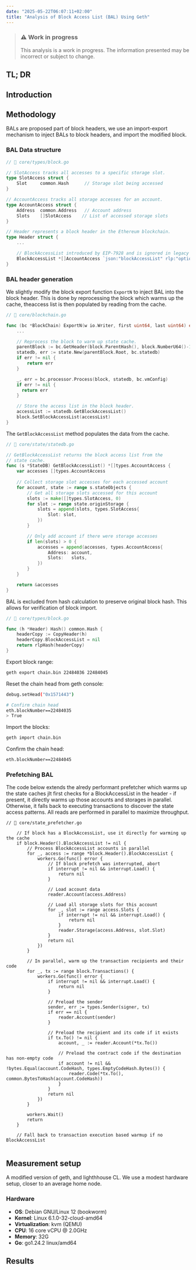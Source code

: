 ```yaml
---
date: "2025-05-22T06:07:11+02:00"
title: "Analysis of Block Access List (BAL) Using Geth"
---
```


> ### ⚠️ Work in progress
> This analysis is a work in progress. The information presented may be incorrect or subject to change.

## TL; DR

## Introduction


## Methodology
BALs are proposed part of block headers, we use an import-export mechanism to inject BALs to block headers, and import the modified block.

### BAL Data structure
```go
// 📄 core/types/block.go

// SlotAccess tracks all accesses to a specific storage slot.
type SlotAccess struct {
    Slot     common.Hash      // Storage slot being accessed
}

// AccountAccess tracks all storage accesses for an account.
type AccountAccess struct {
    Address  common.Address   // Account address
    Slots    []SlotAccess    // List of accessed storage slots
}

// Header represents a block header in the Ethereum blockchain.
type Header struct {
    ...

 	// BlockAccessList introduced by EIP-7928 and is ignored in legacy headers.
    BlockAccessList *[]AccountAccess `json:"blockAccessList" rlp:"optional"`
}
```
### BAL header generation

We slightly modify the block export function `ExportN` to inject BAL into the block header. This is done by reprocessing the block which warms up the cache, theaccess list is then populated by reading from the cache. 

```go
// 📄 core/blockchain.go

func (bc *BlockChain) ExportN(w io.Writer, first uint64, last uint64) error {
    ...

	// Reprocess the block to warm up state cache.
	parentBlock := bc.GetHeader(block.ParentHash(), block.NumberU64()-1)
	statedb, err := state.New(parentBlock.Root, bc.statedb)	
	if err != nil {
		return err
	}

	_, err = bc.processor.Process(block, statedb, bc.vmConfig)
	if err != nil {
	  return err
	}

	// Store the access list in the block header.
	accessList := statedb.GetBlockAccessList()
	block.SetBlockAccessList(accessList)
}
```

The `GetBlockAccessList` method populates the data from the cache.

```go
// 📄 core/state/statedb.go

// GetBlockAccessList returns the block access list from the
// state cache.
func (s *StateDB) GetBlockAccessList() *[]types.AccountAccess {
	var accesses []types.AccountAccess
	
	// Collect storage slot accesses for each accessed account
	for account, state := range s.stateObjects {
		// Get all storage slots accessed for this account
		slots := make([]types.SlotAccess, 0)
		for slot := range state.originStorage {
			slots = append(slots, types.SlotAccess{
				Slot: slot,
			})
		}

		// Only add account if there were storage accesses
		if len(slots) > 0 {
			accesses = append(accesses, types.AccountAccess{
				Address: account,
				Slots:   slots,
			})
		}
	}

	return &accesses
}
```

BAL is excluded from hash calculation to preserve original block hash. This allows for verification of block import.

```go
// 📄 core/types/block.go

func (h *Header) Hash() common.Hash {
	headerCopy := CopyHeader(h)
	headerCopy.BlockAccessList = nil
	return rlpHash(headerCopy)
}
```

Export block range:

```sh
geth export chain.bin 22484036 22484045
```

Reset the chain head from geth console:

```sh
debug.setHead("0x1571443")

# Confirm chain head
eth.blockNumber==22484035
> True
```

Import the blocks:

```sh
geth import chain.bin
```

Confirm the chain head:
```sh
eth.blockNumber==22484045
```
### Prefetching BAL
The code below extends the alredy performant prefetcher which warms up the state caches 
jIt first checks for a BlockAccessList in the header - if present, it directly warms up those accounts and storages
in parallel. Otherwise, it falls back to executing transactions to discover
the state access patterns. All reads are performed in parallel to maximize
throughput.

```
// 📄 core/state_prefetcher.go

	// If block has a BlockAccessList, use it directly for warming up the cache
	if block.Header().BlockAccessList != nil {
		// Process BlockAccessList accounts in parallel
		for _, access := range *block.Header().BlockAccessList {
			workers.Go(func() error {
				// If block prefetch was interrupted, abort
				if interrupt != nil && interrupt.Load() {
					return nil
				}

				// Load account data
				reader.Account(access.Address)

				// Load all storage slots for this account
				for _, slot := range access.Slots {
					if interrupt != nil && interrupt.Load() {
						return nil
					}
					reader.Storage(access.Address, slot.Slot)
				}
				return nil
			})
		}

		// In parallel, warm up the transaction recipients and their code
		for _, tx := range block.Transactions() {
			workers.Go(func() error {
				if interrupt != nil && interrupt.Load() {
					return nil
				}

				// Preload the sender
				sender, err := types.Sender(signer, tx)
				if err == nil {
					reader.Account(sender)
				}

				// Preload the recipient and its code if it exists
				if tx.To() != nil {
					account, _ := reader.Account(*tx.To())

					// Preload the contract code if the destination has non-empty code
					if account != nil && !bytes.Equal(account.CodeHash, types.EmptyCodeHash.Bytes()) {
						reader.Code(*tx.To(), common.BytesToHash(account.CodeHash))
					}
				}
				return nil
			})
		}

		workers.Wait()
		return
	}

	// Fall back to transaction execution based warmup if no BlockAccessList
    
```

## Measurement setup
A modified version of geth, and lighthhouse CL. We use a modest hardware setup, closer
to an average home node.

### Hardware
- **OS**: Debian GNU/Linux 12 (bookworm)
- **Kernel**: Linux 6.1.0-32-cloud-amd64
- **Virtualization**: kvm (QEMU)
- **CPU**: 16 core vCPU @ 2.0GHz
- **Memory**: 32G
- **Go**: go1.24.2 linux/amd64

## Results
